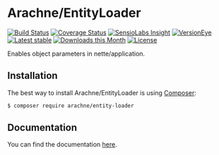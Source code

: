 Arachne/EntityLoader
====

[![Build Status](https://img.shields.io/travis/Arachne/EntityLoader.svg?style=flat-square)](https://travis-ci.org/Arachne/EntityLoader)
[![Coverage Status](https://img.shields.io/coveralls/Arachne/EntityLoader.svg?style=flat-square)](https://coveralls.io/github/Arachne/EntityLoader)
[![SensioLabs Insight](https://img.shields.io/sensiolabs/i/ba908bed-3f70-4669-bdd1-8af91b4d4606.svg?style=flat-square)](https://insight.sensiolabs.com/projects/ba908bed-3f70-4669-bdd1-8af91b4d4606)
[![VersionEye](https://img.shields.io/versioneye/d/php/arachne:entity-loader.svg?style=flat-square)](https://www.versioneye.com/php/arachne:entity-loader)
[![Latest stable](https://img.shields.io/packagist/v/arachne/entity-loader.svg?style=flat-square)](https://packagist.org/packages/arachne/entity-loader)
[![Downloads this Month](https://img.shields.io/packagist/dm/arachne/entity-loader.svg?style=flat-square)](https://packagist.org/packages/arachne/entity-loader)
[![License](https://img.shields.io/badge/license-MIT-blue.svg?style=flat-square)](https://github.com/Arachne/EntityLoader/blob/master/license.md)

Enables object parameters in nette/application.

Installation
----

The best way to install Arachne/EntityLoader is using [Composer](http://getcomposer.org/):

```sh
$ composer require arachne/entity-loader
```


Documentation
----

You can find the documentation [here](docs/index.md).
